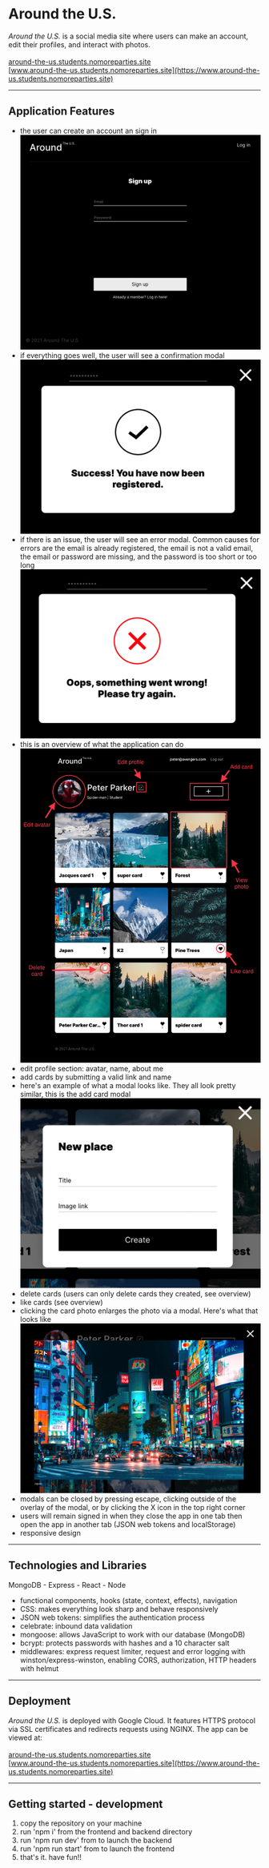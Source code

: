 # Around the U.S.
*Around the U.S.* is a social media site where users can make an account, edit their profiles, and interact with photos. 
<br><br>
[around-the-us.students.nomoreparties.site](https://around-the-us.students.nomoreparties.site)<br />
[www.around-the-us.students.nomoreparties.site](https://www.around-the-us.students.nomoreparties.site)

---

## Application Features

* the user can create an account an sign in
![Sign up page](./frontend/src/images/around-signup.png)
* if everything goes well, the user will see a confirmation modal
![Register success modal](./frontend/src/images/around-register-success.png)
* if there is an issue, the user will see an error modal. Common causes for errors are the email is already registered, the email is not a valid email, the email or password are missing, and the password is too short or too long
![Register error modal](./frontend/src/images/around-register-failure.png)
* this is an overview of what the application can do
![How to use the application](./frontend/src/images/around-functionality.jpg)
* edit profile section: avatar, name, about me
* add cards by submitting a valid link and name
* here's an example of what a modal looks like. They all look pretty similar, this is the add card modal
![Add card modal](./frontend/src/images/around-add-place-popup.png)
* delete cards (users can only delete cards they created, see overview)
* like cards (see overview)
* clicking the card photo enlarges the photo via a modal. Here's what that looks like
![View card modal](./frontend/src/images/around-image-click-popup.png)
* modals can be closed by pressing escape, clicking outside of the overlay of the modal, or by clicking the X icon in the top right corner
* users will remain signed in when they close the app in one tab then open the app in another tab (JSON web tokens and localStorage)
* responsive design

---
## Technologies and Libraries
MongoDB - Express - React - Node
* functional components, hooks (state, context, effects), navigation
* CSS: makes everything look sharp and behave responsively
* JSON web tokens: simplifies the authentication process
* celebrate: inbound data validation
* mongoose: allows JavaScript to work with our database (MongoDB)
* bcrypt: protects passwords with hashes and a 10 character salt
* middlewares: express request limiter, request and error logging with winston/express-winston, enabling CORS, authorization, HTTP headers with helmut

---

## Deployment
*Around the U.S.* is deployed with Google Cloud. It features HTTPS protocol via SSL certificates and redirects requests using NGINX. The app can be viewed at:<br><br>
[around-the-us.students.nomoreparties.site](https://around-the-us.students.nomoreparties.site)<br />
[www.around-the-us.students.nomoreparties.site](https://www.around-the-us.students.nomoreparties.site)

---

## Getting started - development
1. copy the repository on your machine
2. run 'npm i' from the frontend and backend directory
3. run 'npm run dev' from to launch the backend
4. run 'npm run start' from to launch the frontend
5. that's it. have fun!!


